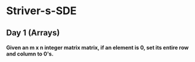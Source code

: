 # Striver-s-SDE
<h2>Day 1 (Arrays)</h2>
<h4>Given an m x n integer matrix matrix, if an element is 0, set its entire row and column to 0's.</h4>
